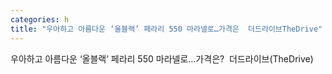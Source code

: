 ```yaml
---
categories: h
title: "우아하고 아름다운 ‘올블랙’ 페라리 550 마라넬로…가격은  더드라이브TheDrive"
---
```

우아하고 아름다운 ‘올블랙’ 페라리 550 마라넬로…가격은?&nbsp;&nbsp;더드라이브(TheDrive)